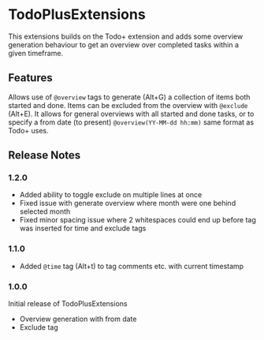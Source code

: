 # TodoPlusExtensions

This extensions builds on the Todo+ extension and adds some overview generation behaviour to get an overview over completed tasks within a given timeframe.

## Features

Allows use of `@overview` tags to generate (Alt+G) a collection of items both started and done. Items can be excluded from the overview with `@exclude` (Alt+E). It allows for general overviews with all started and done tasks, or to specify a from date (to present) `@overview(YY-MM-dd hh:mm)` same format as Todo+ uses.

## Release Notes

### 1.2.0
- Added ability to toggle exclude on multiple lines at once
- Fixed issue with generate overview where month were one behind selected month
- Fixed minor spacing issue where 2 whitespaces could end up before tag was inserted for time and exclude tags

### 1.1.0
- Added `@time` tag (Alt+t) to tag comments etc. with current timestamp

### 1.0.0

Initial release of TodoPlusExtensions
- Overview generation with from date
- Exclude tag